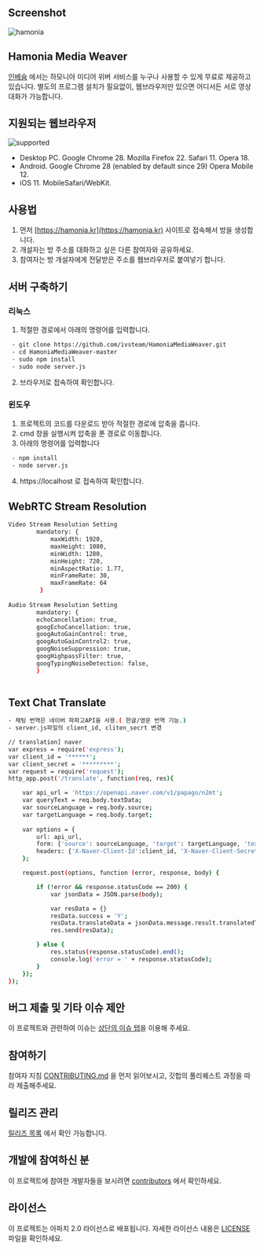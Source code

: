 ## Screenshot

![hamonia](https://github.com/ivsteam/HamoniaMediaWeaver/blob/master/hamonia-media-weaver.png)

## Hamonia Media Weaver

[인베슘](http://invesume.com) 에서는 하모니아 미디어 위버 서비스를 누구나 사용할 수 있게 무료로 제공하고 있습니다.
별도의 프로그램 설치가 필요없이, 웹브라우저만 있으면 어디서든 서로 영상대화가 가능합니다.

## 지원되는 웹브라우저

![supported](https://github.com/ivsteam/HamoniaMediaWeaver/blob/master/webrtc-supported.png)

- Desktop PC. Google Chrome 28. Mozilla Firefox 22. Safari 11. Opera 18. 
- Android. Google Chrome 28 (enabled by default since 29) Opera Mobile 12.
- iOS 11. MobileSafari/WebKit.

## 사용법

1) 먼저 [https://hamonia.kr](https://hamonia.kr) 사이트로 접속해서 방을 생성합니다.
2) 개설자는 방 주소를 대화하고 싶은 다른 참여자와 공유하세요.
3) 참여자는 방 개설자에게 전달받은 주소를 웹브라우저로 붙여넣기 합니다.


## 서버 구축하기
### 리눅스
1. 적절한 경로에서 아래의 명령어를 입력합니다.
```bash
 - git clone https://github.com/ivsteam/HamoniaMediaWeaver.git
 - cd HamoniaMediaWeaver-master
 - sudo npm install 
 - sudo node server.js
```
2. 브라우저로 접속하여 확인합니다.


### 윈도우
1. 프로젝트의 코드를 다운로드 받아 적절한 경로에 압축을 풉니다.
2. cmd 창을 실행시켜 압축을 푼 경로로 이동합니다.
3. 아래의 명령어를 입력합니다
```bash
 - npm install 
 - node server.js
```
4. https://localhost 로 접속하여 확인합니다.


## WebRTC Stream Resolution 
```bash
Video Stream Resolution Setting
 		mandatory: {
			maxWidth: 1920,
			maxHeight: 1080,
			minWidth: 1280,
			minHeight: 720,
			minAspectRatio: 1.77,
			minFrameRate: 30,
			maxFrameRate: 64
		 }
  
Audio Stream Resolution Setting  
 		mandatory: {
 		echoCancellation: true,
 		googEchoCancellation: true,
 		googAutoGainControl: true,
 		googAutoGainControl2: true,
 		googNoiseSuppression: true,
 		googHighpassFilter: true,
 		googTypingNoiseDetection: false,
 		}
	
```

## Text Chat Translate
```bash
- 채팅 번역은 네이버 파파고API을 사용.( 한글/영문 번역 기능.)
- server.js파일의 client_id, cliten_secrt 변경

// translation] naver
var express = require('express');
var client_id = '******';
var client_secret = '*********';
var request = require('request');
http_app.post('/translate', function(req, res){

	var api_url = 'https://openapi.naver.com/v1/papago/n2mt';
	var queryText = req.body.textData;
	var sourceLanguage = req.body.source;
	var targetLanguage = req.body.target;
	
	var options = {
		url: api_url,
		form: {'source': sourceLanguage, 'target': targetLanguage, 'text': queryText},
		headers: {'X-Naver-Client-Id':client_id, 'X-Naver-Client-Secret': client_secret}
	};

	request.post(options, function (error, response, body) {

		if (!error && response.statusCode == 200) {
			var jsonData = JSON.parse(body);

			var resData = {}
			resData.success = 'Y';
			resData.translateData = jsonData.message.result.translatedText;
			res.send(resData);

		} else {
			res.status(response.statusCode).end();
			console.log('error = ' + response.statusCode);
		}
	});
});
```
## 버그 제출 및 기타 이슈 제안

이 프로젝트와 관련하여 이슈는 [상단의 이슈 탭](https://github.com/ivsteam/HamoniaMediaWeaver/issues)을 이용해 주세요.

## 참여하기

참여자 지침 [CONTRIBUTING.md](https://gist.github.com/PurpleBooth/b24679402957c63ec426) 을 먼저 읽어보시고, 깃헙의 풀리퀘스트 과정을 따라 제출해주세요.

## 릴리즈 관리

[릴리즈 목록](https://github.com/ivsteam/HamoniaMediaWeaver/tags) 에서 확인 가능합니다.

## 개발에 참여하신 분

이 프로젝트에 참여한 개발자들을 보시려면 [contributors](https://github.com/ivsteam/HamoniaMediaWeaver/contributors) 에서 확인하세요.

## 라이선스

이 프로젝트는 아파치 2.0 라이선스로 배포됩니다. 자세한 라이선스 내용은 [LICENSE](LICENSE) 파일을 확인하세요.
